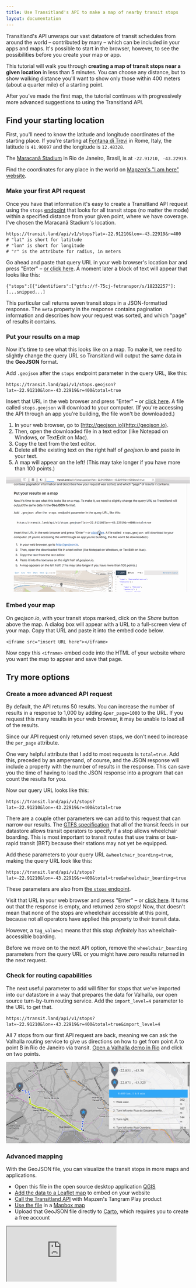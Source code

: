 ```yaml
---
title: Use Transitland's API to make a map of nearby transit stops
layout: documentation
---
```


Transitland's API unwraps our vast datastore of transit schedules from around the world – contributed by many – which can be included in your apps and maps. It's possible to start in the browser, however, to see the possibilities before you create your map or app. 

This tutorial will walk you through **creating a map of transit stops near a given location** in less than 5 minutes. You can choose any distance, but to show walking distance you'll want to show only those within 400 meters (about a quarter mile) of a starting point. 

After you've made the first map, the tutorial continues with progressively more advanced suggestions to using the Transitland API. 

## Find your starting location

First, you'll need to know the latitude and longitude coordinates of the starting place. If you're starting at [Fontana di Trevi](http://www.openstreetmap.org/way/23322002#map=19/41.90097/12.48328) in Rome, Italy, the latitude is `41.90097` and the longitude is `12.48328`. 

The [Maracanã Stadium](http://www.openstreetmap.org/relation/4587734#map=18/-22.91209/-43.23013) in Rio de Janeiro, Brasil, is at `-22.91210, -43.22919`. 

Find the coordinates for any place in the world on [Mapzen's "I am here" website](https://whosonfirst.mapzen.com/iamhere/#7/38.514/-98.320). 

### Make your first API request

Once you have that information it's easy to create a Transitland API request using the `stops` [endpoint](https://transit.land/documentation/datastore/api-endpoints.html) that looks for all transit stops (no matter the mode) within a specified distance from your given point, where we have coverage. I've chosen the Maracanã Stadium's location. 

````
https://transit.land/api/v1/stops?lat=-22.91210&lon=-43.22919&r=400
# "lat" is short for latitude
# "lon" is short for longitude
# "r" is the attribute for radius, in meters
````

Go ahead and paste that query URL in your web browser's location bar and press "Enter" – [or click here](https://transit.land/api/v1/stops?lat=-22.91210&lon=-43.22919&r=400). A moment later a block of text will appear that looks like this:

````
{"stops":[{"identifiers":["gtfs://f-75cj-fetranspor/s/18232257"]: [...snipped...]
````

This particular call returns seven transit stops in a JSON-formatted response. The `meta` property in the response contains pagination information and describes how your request was sorted, and which "page" of results it contains. 

### Put your results on a map

Now it's time to see what this looks like on a map. To make it, we need to slightly change the query URL so Transitland will output the same data in the **GeoJSON** format. 

Add `.geojson` after the `stops` endpoint parameter in the query URL, like this:

````
https://transit.land/api/v1/stops.geojson?lat=-22.91210&lon=-43.22919&r=400&total=true
````

Insert that URL in the web browser and press "Enter" – or [click here](https://transit.land/api/v1/stops.geojson?lat=-22.91210&lon=-43.22919&r=400&total=true). A file called `stops.geojson` will download to your computer. (If you're accessing the API through an app you're building, the file won't be downloaded.)

1. In your web browser, go to [http://geojson.io](http://geojson.io). 
2. Then, open the downloaded file in a text editor (like Notepad on Windows, or TextEdit on Mac). 
3. Copy the text from the text editor. 
4. Delete all the existing text on the right half of *geojson.io* and paste in your text.
5. A map will appear on the left! (This may take longer if you have more than 100 points.)

![screenshot of geojson.io](show_transitland_results_in_geojson.gif "Copying and pasting GeoJSON into *geojson.io*")

### Embed your map
On *geojson.io*, with your transit stops marked, click on the *Share* button above the map. A dialog box will appear with a URL to a full-screen view of your map. Copy that URL and paste it into the embed code below. 

````
<iframe src="insert URL here"></iframe>
````

Now copy this `<iframe>` embed code into the HTML of your website where you want the map to appear and save that page. 

## Try more options

### Create a more advanced API request

By default, the API returns 50 results. You can increase the number of results in a response to 1,000 by adding `&per_page=1000` to the URL. If you request this many results in your web browser, it may be unable to load all of the results. 

Since our API request only returned seven stops, we don't need to increase the `per_page` attribute. 

One very helpful attribute that I add to most requests is `total=true`. Add this, preceded by an ampersand, of course, and the JSON response will include a property with the number of results in the response. This can save you the time of having to load the JSON response into a program that can count the results for you. 

Now our query URL looks like this:

````
https://transit.land/api/v1/stops?lat=-22.91210&lon=-43.22919&r=400&total=true
````

There are a couple other parameters we can add to this request that can narrow our results. The [GTFS specification](https://developers.google.com/transit/gtfs/reference/) that all of the transit feeds in our datastore allows transit operators to specify if a stop allows wheelchair boarding. This is most important to transit routes that use trains or bus-rapid transit (BRT) because their stations may not yet be equipped.

Add these parameters to your query URL `&wheelchair_boarding=true`, making the query URL look like this:

````
https://transit.land/api/v1/stops?lat=-22.91210&lon=-43.22919&r=400&total=true&wheelchair_boarding=true
````

These parameters are also from [the `stops` endpoint](https://transit.land/documentation/datastore/api-endpoints.html).

Visit that URL in your web browser and press "Enter" – or [click here](https://transit.land/api/v1/stops?lat=-22.91210&lon=-43.22919&r=400&total=true&wheelchair_boarding=true). It turns out that the response is empty, and returned zero stops! Now, that doesn't mean that none of the stops are wheelchair accessible at this point, because not all operators have applied this property to their transit data. 

However, a `tag_value=1` means that this stop *definitely* has wheelchair-accessible boarding. 

Before we move on to the next API option, remove the `wheelchair_boarding` parameters from the query URL or you might have zero results returned in the next request. 

### Check for routing capabilities

The next useful parameter to add will filter for stops that we've imported into our datastore in a way that prepares the data for Valhalla, our open source turn-by-turn routing service. Add the `import_level=4` parameter to the URL to get that. 

````
https://transit.land/api/v1/stops?lat=-22.91210&lon=-43.22919&r=400&total=true&import_level=4
````

All 7 stops from our first API request are back, meaning we can ask the Valhalla routing service to give us directions on how to get from point A to point B in Rio de Janeiro via transit. [Open a Valhalla demo in Rio](http://valhalla.github.io/demos/routing/multimodal.html#loc=13,-22.914584812068586,-43.44649824378031) and click on two points. 

![screenshot of Valhalla routing in Rio de Janeiro](valhalla_routing_rio.png "Routing in Rio de Janeiro using Mapzen Valhalla")

### Advanced mapping

With the GeoJSON file, you can visualize the transit stops in more maps and applications. 

- Open this file in the open source desktop application [QGIS](http://qgis.org)
- [Add the data to a Leaflet map](http://leafletjs.com/examples/geojson/) to embed on your website
- [Call the Transitland API](https://transit.land/news/2016/08/11/transit-in-rio-olympics-copy.html) with Mapzen's Tangram Play product
- [Use the file](https://www.mapbox.com/help/uploads/) in a [Mapbox map](https://www.mapbox.com/help/creating-new-map/)
- Upload that GeoJSON file directly to [Carto](https://carto.com/blog/github-geojson-and-cartodb/), which requires you to create a free account

<iframe src="http://bl.ocks.org/anonymous/raw/ee1f134355fd5a7e1a13a698b3d5f8b7/"></iframe>
